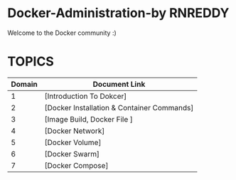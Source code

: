 # Docker-Administration-by RNREDDY

Welcome to the Docker community  :)


# TOPICS

| Domain | Document Link |
| ------ | ------ |
| 1 | [Introduction To Dokcer] |
| 2 | [Docker Installation & Container Commands] |
| 3 | [Image Build, Docker File ] |
| 4 | [Docker Network] |
| 5 | [Docker Volume] |
| 6 | [Docker Swarm] |
| 7 | [Docker Compose] |
